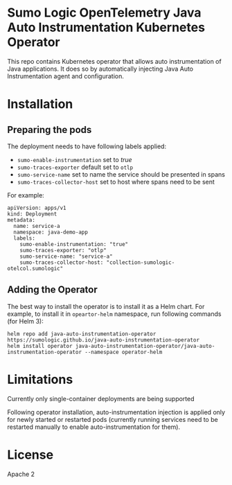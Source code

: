 # Sumo Logic OpenTelemetry Java Auto Instrumentation Kubernetes Operator

This repo contains Kubernetes operator that allows auto instrumentation of Java applications. 
It does so by automatically injecting Java Auto Instrumentation agent and configuration.

# Installation

## Preparing the pods

The deployment needs to have following labels applied:
* `sumo-enable-instrumentation` set to *true*
* `sumo-traces-exporter` default set to `otlp`
* `sumo-service-name` set to name the service should be presented in spans
* `sumo-traces-collector-host` set to host where spans need to be sent

For example:

```
apiVersion: apps/v1
kind: Deployment
metadata:
  name: service-a
  namespace: java-demo-app
  labels:
    sumo-enable-instrumentation: "true"
    sumo-traces-exporter: "otlp"
    sumo-service-name: "service-a"
    sumo-traces-collector-host: "collection-sumologic-otelcol.sumologic"
```

## Adding the Operator

The best way to install the operator is to install it as a Helm chart. For example, to install it in `opeartor-helm` namespace, run
following commands (for Helm 3):

```shell script
helm repo add java-auto-instrumentation-operator https://sumologic.github.io/java-auto-instrumentation-operator
helm install operator java-auto-instrumentation-operator/java-auto-instrumentation-operator --namespace operator-helm
```

# Limitations

Currently only single-container deployments are being supported

Following operator installation, auto-instrumentation injection is applied only for newly started or restarted pods (currently running services need to be restarted manually to enable auto-instrumentation for them).

# License
Apache 2

